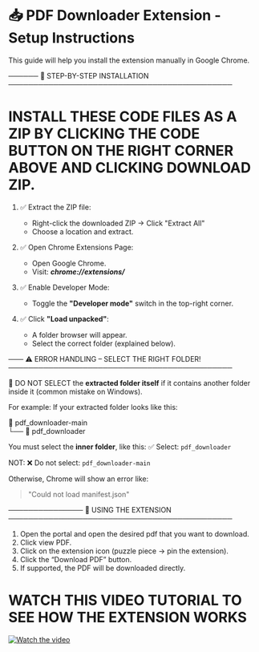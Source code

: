 # 📥 PDF Downloader Extension - Setup Instructions

This guide will help you install the extension manually in Google Chrome.

──────
🔧 STEP-BY-STEP INSTALLATION
─────────────────────────────────────────────
# INSTALL THESE CODE FILES AS A ZIP BY CLICKING THE CODE BUTTON ON THE RIGHT CORNER ABOVE AND CLICKING DOWNLOAD ZIP.




1. ✅ Extract the ZIP file:
   - Right-click the downloaded ZIP → Click "Extract All"
   - Choose a location and extract.

2. ✅ Open Chrome Extensions Page:
   - Open Google Chrome.
   - Visit: ***chrome://extensions/***

3. ✅ Enable Developer Mode:
   - Toggle the **"Developer mode"** switch in the top-right corner.

4. ✅ Click **"Load unpacked"**:
   - A folder browser will appear.
   - Select the correct folder (explained below).

───
⚠️ ERROR HANDLING – SELECT THE RIGHT FOLDER!
─────────────────────────────────────────────

🔴 DO NOT SELECT the **extracted folder itself** if it contains another folder inside it (common mistake on Windows).

For example:
If your extracted folder looks like this:

📁 pdf_downloader-main  
└── 📁 pdf_downloader  

You must select the **inner folder**, like this:
✅ Select: `pdf_downloader`

NOT:
❌ Do not select: `pdf_downloader-main`

Otherwise, Chrome will show an error like:
> "Could not load manifest.json"


───────────────
📌 USING THE EXTENSION
─────────────────────────────────────────────

1. Open the portal and open the desired pdf that you want to download.
2. Click view PDF.
3. Click on the extension icon (puzzle piece → pin the extension).
4. Click the “Download PDF” button.
5. If supported, the PDF will be downloaded directly.

# WATCH THIS VIDEO TUTORIAL TO SEE HOW THE EXTENSION WORKS
   [![Watch the video](https://img.youtube.com/vi/88a-BMvfMh8/0.jpg)](https://www.youtube.com/watch?v=88a-BMvfMh8)


